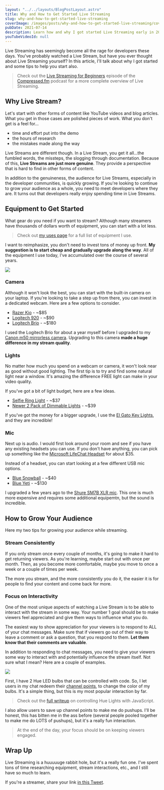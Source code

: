 ```yaml
---
layout: "../../layouts/BlogPostLayout.astro"
title: Why and How to Get Started Live Streaming
slug: why-and-how-to-get-started-live-streaming
coverImage: /images/posts/why-and-how-to-get-started-live-streaming/cover.png
pubDate: 2021-07-14
description: Learn how and why I got started Live Streaming early in 2020.
youTubeVideoId: null
---
```


Live Streaming has seemingly become all the rage for developers these days. You've probably watched a Live Stream, but have you ever thought about Live Streaming yourself? In this article, I'll talk about why I got started and some tips to help you start also.

> Check out the [Live Streaming for Beginners](https://www.compressed.fm/episode/16) episode of the [Compressed.fm](https://www.compressed.fm) podcast for a more complete overview of Live Streaming.

## Why Live Stream?

Let's start with other forms of content like YouTube videos and blog articles. What you get in those cases are polished pieces of work. What you don't get is a feel for...

- time and effort put into the demo
- the hours of research
- the mistakes made along the way

Live Streams are different though. In a Live Stream, you get it all...the fumbled words, the missteps, the slogging through documentation. Because of this, **Live Streams are just more genuine**. They provide a perspective that is hard to find in other forms of content.

In addition to the genuineness, the audience for Live Streams, especially in the developer communities, is quickly growing. If you're looking to continue to grow your audience as a whole, you need to meet developers where they are. It turns out that developers really enjoy spending time in Live Streams.

## Equipment to Get Started

What gear do you need if you want to stream? Although many streamers have thousands of dollars worth of equipment, you can start with a lot less.

> Check out [my uses page](https://www.jamesqquick.com/uses/) for a full list of equipment I use.

I want to reimphasize, you don't need to invest tons of money up front. **My suggestion is to start cheap and gradually upgrade along the way**. All of the equipment I use today, I've accumulated over the course of several years.

![](/images/posts/why-and-how-to-get-started-live-streaming/1.png)

### Camera

Although it won't look the best, you can start with the built-in camera on your laptop. If you're looking to take a step up from there, you can invest in a dedicated webcam. Here are a few options to consider.

- [Razer Kio](https://www.amazon.com/Razer-Kiyo-Streaming-Webcam-Built/dp/B075N1BYWB) - ~$85
- [Logitech 920](https://www.amazon.com/Logitech-C920x-Pro-HD-Webcam/dp/B085TFF7M1) - ~$90
- [Logitech Brio](https://www.amazon.com/Logitech-BRIO-Conferencing-Recording-Streaming/dp/B01N5UOYC4) - ~$180

I used the Logitech Brio for about a year myself before I upgraded to my [Canon m50 mirrorless camera](https://www.amazon.com/Canon-Mirrorless-Camera-EF-M15-45mm-Video/dp/B079Y45KTJ/ref=sr_1_3?dchild=1&keywords=canon+m50&qid=1626266780&sr=8-3). Upgrading to this camera **made a huge difference in my stream quality**.

### Lights

No matter how much you spend on a webcam or camera, it won't look near as good without good lighting. The first tip is to try and find some natural light near a window. It's amazing the difference FREE light can make in your video quality.

If you've got a bit of light budget, here are a few ideas.

- [Selfie Ring Light](https://www.amazon.com/UBeesize-Recording%EF%BC%86Live-Streaming-Instagram-Compatible/dp/B08L5VKNWR/ref=sr_1_3?dchild=1&keywords=selfie+ring+light&qid=1626268522&sr=8-3) - ~$37
- [Newer 2 Pack of Dimmable Lights](https://www.amazon.com/Neewer-Dimmable-Adjustable-Tabletop-Photography/dp/B07T8FBZC2/ref=sr_1_5?dchild=1&keywords=neewer+2+pack+lights&qid=1626268542&sr=8-5) - ~$39

If you've got the money for a bigger upgrade, I use the [El Gato Key Lights](https://www.amazon.com/Elgato-Key-Light-Professional-App-Enabled/dp/B07L755X9G/ref=sr_1_3?dchild=1&keywords=elgato+key+lights&qid=1626267341&sr=8-3), and they are incredible!

### Mic

Next up is audio. I would first look around your room and see if you have any existing headsets you can use. If you don't have anything, you can pick up something like the [Microsoft LifeChat Headset](https://www.amazon.com/Microsoft-LifeChat-LX-6000-for-Business/dp/B00465UNYI/ref=sr_1_1?dchild=1&keywords=microsoft+live+chat&qid=1626266887&sr=8-1) for about $35.

Instead of a headset, you can start looking at a few different USB mic options.

- [Blue Snowball](https://www.amazon.com/Blue-Snowball-Condenser-Microphone-Cardioid/dp/B014PYGTUQ/ref=sr_1_8?dchild=1&keywords=usb+mic&qid=1626267054&sr=8-8) - ~$40
- [Blue Yeti](https://www.amazon.com/Blue-Yeti-USB-Microphone-Blackout/dp/B00N1YPXW2/ref=sr_1_1_sspa?dchild=1&keywords=blue+yeti&qid=1626267107&sr=8-1-spons&psc=1&spLa=ZW5jcnlwdGVkUXVhbGlmaWVyPUEzUEhUVkg4M1VVNUZZJmVuY3J5cHRlZElkPUExMDExNTUyM0tNQkJDVkhPQ0pOTiZlbmNyeXB0ZWRBZElkPUEwMjM0NTI0MzA5OThFRlg0U1VORiZ3aWRnZXROYW1lPXNwX2F0ZiZhY3Rpb249Y2xpY2tSZWRpcmVjdCZkb05vdExvZ0NsaWNrPXRydWU=) - ~$130

I upgraded a few years ago to the [Shure SM7B XLR mic](https://www.amazon.com/Shure-SM7B-Cardioid-Dynamic-Microphone/dp/B0002E4Z8M/ref=sr_1_1_sspa?dchild=1&keywords=shure+sm7b&qid=1626267189&sr=8-1-spons&psc=1&spLa=ZW5jcnlwdGVkUXVhbGlmaWVyPUFUSEcxM1BGOTFCNzUmZW5jcnlwdGVkSWQ9QTAwMjE1ODYyVko2Vk85Tjc4TFk3JmVuY3J5cHRlZEFkSWQ9QTA5NTczNzkxNExKQ1pEQUg3RFFVJndpZGdldE5hbWU9c3BfYXRmJmFjdGlvbj1jbGlja1JlZGlyZWN0JmRvTm90TG9nQ2xpY2s9dHJ1ZQ==). This one is much more expensive and requires some additional equipemtn, but the sound is incredible.

## How to Grow Your Audience

Here my two tips for growing your audience while streaming.

### Stream Consistently

If you only stream once every couple of months, it's going to make it hard to get returning viewers. As you're learning, maybe start out with once per month. Then, as you become more comfortable, maybe you move to once a week or a couple of times per week.

The more you stream, and the more consistently you do it, the easier it is for people to find your content and come back for more.

### Focus on Interactivity

One of the most unique aspects of watching a Live Stream is to be able to interact with the stream in some way. Your number 1 goal should be to make viewers feel appreciated and give them ways to influence what you do.

The easiest way to show appreciation for your viewers is to respond to ALL of your chat messages. Make sure that if viewers go out of their way to leave a comment or ask a question, that you respond to them. **Let them know that their comments are valuable**.

In addition to responding to chat messages, you need to give your viewers some way to interact with and potentially influence the stream itself. Not sure what I mean? Here are a couple of examples.

![](/images/posts/why-and-how-to-get-started-live-streaming/2.png)

First, I have 2 Hue LED bulbs that can be controlled with code. So, I let users in my chat redeem their [channel points](https://help.twitch.tv/s/article/channel-points-guide?language=en_US), to change the color of my bulbs. It's a simple thing, but this is my most popular interaction by far.

> Check out the [full writeup](https://auth0.com/blog/how-to-control-hue-lights-with-javascript/) on controlling Hue Lights with JavaScript.

I also allow users to save up channel points to make me do pushups. I'll be honest, this has bitten me in the ass before (several people pooled together to make me do LOTS of pushups), but it's a really fun interaction.

> At the end of the day, your focus should be on keeping viewers engaged.

## Wrap Up

Live Streaming is a huuuuuge rabbit hole, but it's a really fun one. I've spent tons of time researching equipment, stream interactions, etc., and I still have so much to learn.

If you're a streamer, share your link [in this Tweet](https://twitter.com/jamesqquick/status/1415297731946496002?s=20).
